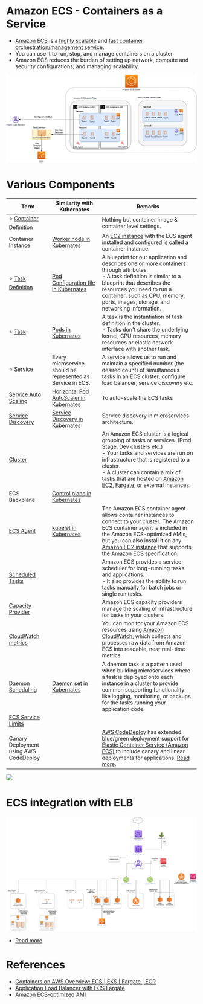 # Amazon ECS - Containers as a Service
- [Amazon ECS](https://aws.amazon.com/ecs/) is a [highly scalable](https://github.com/Anshul619/HLD-System-Designs/blob/main/1_Databases/3_Scalability-Techniques/Readme.md) and [fast container orchestration/management service](https://github.com/Anshul619/HLD-System-Designs/blob/main/9_Container&Orchestration/Readme.md).
- You can use it to run, stop, and manage containers on a cluster.
- Amazon ECS reduces the burden of setting up network, compute and security configurations, and managing scalability.

![img.png](assests/ECS-Tasks.png)

# Various Components

| Term                                                                                                             | Similarity with Kubernates                                                                                 | Remarks                                                                                                                                                                                                                                                                                                                                                                                        |
|------------------------------------------------------------------------------------------------------------------|------------------------------------------------------------------------------------------------------------|------------------------------------------------------------------------------------------------------------------------------------------------------------------------------------------------------------------------------------------------------------------------------------------------------------------------------------------------------------------------------------------------|
| :star: [Container Definition](ContainerDefination.md)                                                            |                                                                                                            | Nothing but container image & container level settings.                                                                                                                                                                                                                                                                                                                                        |
| Container Instance                                                                                               | [Worker node in Kubernates](https://github.com/Anshul619/HLD-System-Designs/blob/main/9_Container&Orchestration/Kubernates/Readme.md)               | An [EC2 instance](../../2_Compute/AmazonEC2/Readme.md) with the ECS agent installed and configured is called a container instance.                                                                                                                                                                                                                                                     |
| :star: [Task Definition](Task.md)                                                                                | [Pod Configuration file in Kubernates](https://github.com/Anshul619/HLD-System-Designs/blob/main/9_Container&Orchestration/Kubernates/Readme.md)    | A blueprint for our application and describes one or more containers through attributes.<br/>- A task definition is similar to a blueprint that describes the resources you need to run a container, such as CPU, memory, ports, images, storage, and networking information.                                                                                                                  |
| :star: [Task](Task.md)                                                                                           | [Pods in Kubernates](https://github.com/Anshul619/HLD-System-Designs/blob/main/9_Container&Orchestration/Kubernates/Readme.md)                      | A task is the instantiation of task definition in the cluster. <br/>- Tasks don't share the underlying kernel, CPU resources, memory resources or elastic network interface with another task.                                                                                                                                                                                                 |
| :star: [Service](Service/Readme.md)                                                                              | Every microservice should be represented as Service in ECS.                                                | A service allows us to run and maintain a specified number (the desired count) of simultaneous tasks in an ECS cluster, configure load balancer, service discovery etc.                                                                                                                                                                                                                        |
| [Service Auto Scaling](Service/ServiceAutoScaling.md)                                                            | [Horizontal Pod AutoScaler in Kubernates](https://github.com/Anshul619/HLD-System-Designs/blob/main/9_Container&Orchestration/Kubernates/Readme.md) | To auto-scale the ECS tasks                                                                                                                                                                                                                                                                                                                                                                    |
| [Service Discovery](Service/ServiceDiscovery.md)                                                                 | [Service Discovery in Kubernates](https://github.com/Anshul619/HLD-System-Designs/blob/main/9_Container&Orchestration/Kubernates/Readme.md)         | Service discovery in microservices architecture.                                                                                                                                                                                                                                                                                                                                               |
| [Cluster](https://docs.aws.amazon.com/AmazonECS/latest/developerguide/clusters.html)                             |                                                                                                            | An Amazon ECS cluster is a logical grouping of tasks or services. (Prod, Stage, Dev clusters etc.) <br/>- Your tasks and services are run on infrastructure that is registered to a cluster.<br/>- A cluster can contain a mix of tasks that are hosted on [Amazon EC2](../../2_Compute/AmazonEC2/Readme.md), [Fargate](../../2_Compute/AWSFargate.md), or external instances. |
| ECS Backplane                                                                                                    | [Control plane in Kubernates](https://github.com/Anshul619/HLD-System-Designs/blob/main/9_Container&Orchestration/Kubernates/Readme.md)             |                                                                                                                                                                                                                                                                                                                                                                                                |
| [ECS Agent](https://docs.aws.amazon.com/AmazonECS/latest/developerguide/ECS_agent.html)                          | [kubelet in Kubernates](https://github.com/Anshul619/HLD-System-Designs/blob/main/9_Container&Orchestration/Kubernates/Readme.md)                   | The Amazon ECS container agent allows container instances to connect to your cluster. The Amazon ECS container agent is included in the Amazon ECS-optimized AMIs, but you can also install it on any [Amazon EC2 instance](../../2_Compute/AmazonEC2/Readme.md) that supports the Amazon ECS specification.                                                                           |
| [Scheduled Tasks](https://docs.aws.amazon.com/AmazonECS/latest/developerguide/scheduling_tasks.html)             |                                                                                                            | Amazon ECS provides a service scheduler for long-running tasks and applications. <br/>- It also provides the ability to run tasks manually for batch jobs or single run tasks.                                                                                                                                                                                                                 |
| [Capacity Provider](https://docs.aws.amazon.com/AmazonECS/latest/developerguide/cluster-capacity-providers.html) |                                                                                                            | Amazon ECS capacity providers manage the scaling of infrastructure for tasks in your clusters.                                                                                                                                                                                                                                                                                                 |
| [CloudWatch metrics](https://docs.aws.amazon.com/AmazonECS/latest/developerguide/cloudwatch-metrics.html)        |                                                                                                            | You can monitor your Amazon ECS resources using [Amazon CloudWatch](../../8_ObservabilityLogs/AmazonCloudWatch/Readme.md), which collects and processes raw data from Amazon ECS into readable, near real-time metrics.                                                                                                                                                                |
| [Daemon Scheduling](https://aws.amazon.com/about-aws/whats-new/2018/06/amazon-ecs-adds-daemon-scheduling/)       | [Daemon set in Kubernates](https://github.com/Anshul619/HLD-System-Designs/blob/main/9_Container&Orchestration/Kubernates/Readme.md)                | A daemon task is a pattern used when building microservices where a task is deployed onto each instance in a cluster to provide common supporting functionality like logging, monitoring, or backups for the tasks running your application code.                                                                                                                                              |
| [ECS Service Limits](ServiceLimits.md)                                                                           |                                                                                                            |                                                                                                                                                                                                                                                                                                                                                                                                |
| Canary Deployment using AWS CodeDeploy                                                                           |                                                                                                            | [AWS CodeDeploy]() has extended blue/green deployment support for [Elastic Container Service (Amazon ECS)]() to include canary and linear deployments for applications. [Read more](https://aws.amazon.com/blogs/containers/aws-codedeploy-now-supports-linear-and-canary-deployments-for-amazon-ecs/).                                                                                        |

![](https://miro.medium.com/max/1400/0*ima_OYQ74yCg_cSN)

# ECS integration with ELB

![](../../16_NetworkingAndContentDelivery/2_ApplicationNetworking/ElasticLoadBalancer/assets/AWS_Elastic_Load_Balancer.png)

- [Read more](https://docs.aws.amazon.com/AmazonECS/latest/userguide/create-load-balancer.html)

# References
- [Containers on AWS Overview: ECS | EKS | Fargate | ECR](https://www.youtube.com/watch?v=AYAh6YDXuho)
- [Application Load Balancer with ECS Fargate](https://stackoverflow.com/questions/64409699/application-load-balancer-with-ecs-fargate)
- [Amazon ECS-optimized AMI](https://docs.aws.amazon.com/AmazonECS/latest/developerguide/ecs-optimized_AMI.html)